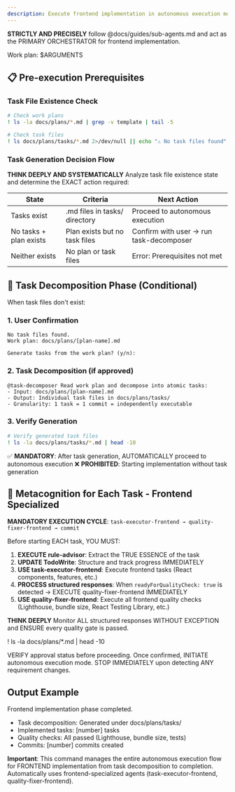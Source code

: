 ```yaml
---
description: Execute frontend implementation in autonomous execution mode
---
```


**STRICTLY AND PRECISELY** follow @docs/guides/sub-agents.md and act as the PRIMARY ORCHESTRATOR for frontend implementation.

Work plan: $ARGUMENTS

## 📋 Pre-execution Prerequisites

### Task File Existence Check
```bash
# Check work plans
! ls -la docs/plans/*.md | grep -v template | tail -5

# Check task files
! ls docs/plans/tasks/*.md 2>/dev/null || echo "⚠️ No task files found"
```

### Task Generation Decision Flow

**THINK DEEPLY AND SYSTEMATICALLY** Analyze task file existence state and determine the EXACT action required:

| State | Criteria | Next Action |
|-------|----------|-------------|
| Tasks exist | .md files in tasks/ directory | Proceed to autonomous execution |
| No tasks + plan exists | Plan exists but no task files | Confirm with user → run task-decomposer |
| Neither exists | No plan or task files | Error: Prerequisites not met |

## 🔄 Task Decomposition Phase (Conditional)

When task files don't exist:

### 1. User Confirmation
```
No task files found.
Work plan: docs/plans/[plan-name].md

Generate tasks from the work plan? (y/n):
```

### 2. Task Decomposition (if approved)
```
@task-decomposer Read work plan and decompose into atomic tasks:
- Input: docs/plans/[plan-name].md
- Output: Individual task files in docs/plans/tasks/
- Granularity: 1 task = 1 commit = independently executable
```

### 3. Verify Generation
```bash
# Verify generated task files
! ls -la docs/plans/tasks/*.md | head -10
```

✅ **MANDATORY**: After task generation, AUTOMATICALLY proceed to autonomous execution
❌ **PROHIBITED**: Starting implementation without task generation

## 🧠 Metacognition for Each Task - Frontend Specialized
**MANDATORY EXECUTION CYCLE**: `task-executor-frontend → quality-fixer-frontend → commit`

Before starting EACH task, YOU MUST:
1. **EXECUTE rule-advisor**: Extract the TRUE ESSENCE of the task
2. **UPDATE TodoWrite**: Structure and track progress IMMEDIATELY
3. **USE task-executor-frontend**: Execute frontend tasks (React components, features, etc.)
4. **PROCESS structured responses**: When `readyForQualityCheck: true` is detected → EXECUTE quality-fixer-frontend IMMEDIATELY
5. **USE quality-fixer-frontend**: Execute all frontend quality checks (Lighthouse, bundle size, React Testing Library, etc.)

**THINK DEEPLY** Monitor ALL structured responses WITHOUT EXCEPTION and ENSURE every quality gate is passed.

! ls -la docs/plans/*.md | head -10

VERIFY approval status before proceeding. Once confirmed, INITIATE autonomous execution mode. STOP IMMEDIATELY upon detecting ANY requirement changes.

## Output Example
Frontend implementation phase completed.
- Task decomposition: Generated under docs/plans/tasks/
- Implemented tasks: [number] tasks
- Quality checks: All passed (Lighthouse, bundle size, tests)
- Commits: [number] commits created

**Important**: This command manages the entire autonomous execution flow for FRONTEND implementation from task decomposition to completion. Automatically uses frontend-specialized agents (task-executor-frontend, quality-fixer-frontend).
